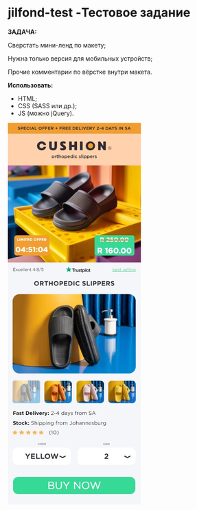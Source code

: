 # jilfond-test -Тестовое задание

**ЗАДАЧА:**

Сверстать мини-ленд по макету;

Нужна только версия для мобильных устройств;

Прочие комментарии по вёрстке внутри макета.

**Использовать:**

- HTML;
- CSS (SASS или др.);
- JS (можно jQuery).

<img src='./img/pre.jpg'>
